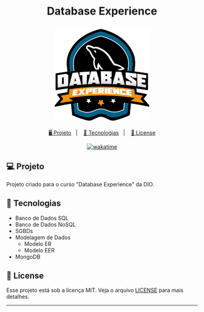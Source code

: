<h1 align="center">
  Database Experience
</h1>

<h2 align="center">
  <img src="./assets/database-experience.webp" width="250px">
</h2>

<p align="center">
  <a href="#-projeto">🖥️ Projeto</a>&nbsp;&nbsp;&nbsp;|&nbsp;&nbsp;&nbsp;
  <a href="#-tecnologias">🚀 Tecnologias</a>&nbsp;&nbsp;&nbsp;|&nbsp;&nbsp;&nbsp;
  <a href="#-license">📝 License</a>
</p>


<p align="center">
<a href="https://wakatime.com/badge/user/68660678-6b86-4b78-98df-f5f41a37e1bc/project/9fdd8908-40d0-4cc0-96e4-dc945ce13818"><img src="https://wakatime.com/badge/user/68660678-6b86-4b78-98df-f5f41a37e1bc/project/9fdd8908-40d0-4cc0-96e4-dc945ce13818.svg" alt="wakatime"></a>
</p>


## 💻 Projeto

Projeto criado para o curso "Database Experience" da DIO.

## 🚀 Tecnologias

- Banco de Dados SQL
- Banco de Dados NoSQL
- SGBDs
- Modelagem de Dados
  - Modelo ER
  - Modelo EER
- MongoDB

## 📝 License

Esse projeto está sob a licença MIT. Veja o arquivo [LICENSE](LICENSE) para mais detalhes.

---
